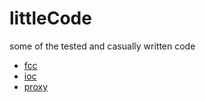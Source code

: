 # littleCode
some of the tested and casually written code

- [fcc](./read/fcc.md)
- [ioc](./read/ioc.md)
- [proxy](./read/proxy.md)

